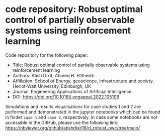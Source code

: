 # code repository: Robust optimal control of partially observable systems using reinforcement learning
Code repository for the following paper: 

- Title: Robust optimal control of partially observable systems using reinforcement learning
- Authors: Atish Dixit, Ahmed H. ElSheikh
- Affiilation: School of Energy, geoscience, infrastructure and society, Heriot-Watt University, Edinburgh, UK
- Journal: Engineering Applications of Artificial Intelligence
- DOI: https://doi.org/10.1016/j.engappai.2022.105106

Simulations and results visualisations for case studies 1 and 2 are performed and demonstrated in the jupyter notebooks which can be found in folder `case 1` and `case 2`, respectively.
In case some notebooks are not accessible in the GitHub, please use the following link: https://nbviewer.org/github/atishdixit16/rl_robust_owc/tree/main/


